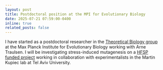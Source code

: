 ```yaml
---
layout: post
title: Postdoctoral position at the MPI for Evolutionary Biology
date: 2025-07-21 07:59:00-0400
inline: true
related_posts: false
---
```

I have started as a postdoctoral researcher in the [Theoretical Biology group](https://theobio.evolbio.mpg.de/#home) at the Max Planck Institute for Evolutionary Biology working with Arne Traulsen. I will be investigating stress-induced mutagenesis on a [HFSP funded project](https://www.hfsp.org/sites/default/files/195x265_Grant%20Award%20Booklet_2024_7.pdf) working in collaboration with experimentalists in the Martin Kupiec lab at Tel Aviv University.